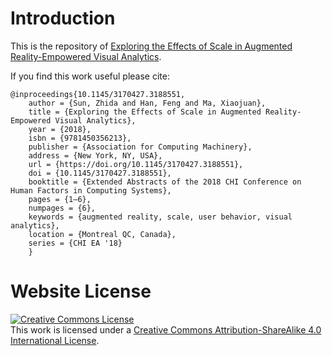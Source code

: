 # Introduction

This is the repository of [Exploring the Effects of Scale in Augmented Reality-Empowered Visual Analytics](https://sunzhida.github.io/arv/).

If you find this work useful please cite:
```
@inproceedings{10.1145/3170427.3188551,
    author = {Sun, Zhida and Han, Feng and Ma, Xiaojuan},
    title = {Exploring the Effects of Scale in Augmented Reality-Empowered Visual Analytics},
    year = {2018},
    isbn = {9781450356213},
    publisher = {Association for Computing Machinery},
    address = {New York, NY, USA},
    url = {https://doi.org/10.1145/3170427.3188551},
    doi = {10.1145/3170427.3188551},
    booktitle = {Extended Abstracts of the 2018 CHI Conference on Human Factors in Computing Systems},
    pages = {1–6},
    numpages = {6},
    keywords = {augmented reality, scale, user behavior, visual analytics},
    location = {Montreal QC, Canada},
    series = {CHI EA '18}
    }
```

# Website License
<a rel="license" href="http://creativecommons.org/licenses/by-sa/4.0/"><img alt="Creative Commons License" style="border-width:0" src="https://i.creativecommons.org/l/by-sa/4.0/88x31.png" /></a><br />This work is licensed under a <a rel="license" href="http://creativecommons.org/licenses/by-sa/4.0/">Creative Commons Attribution-ShareAlike 4.0 International License</a>.
